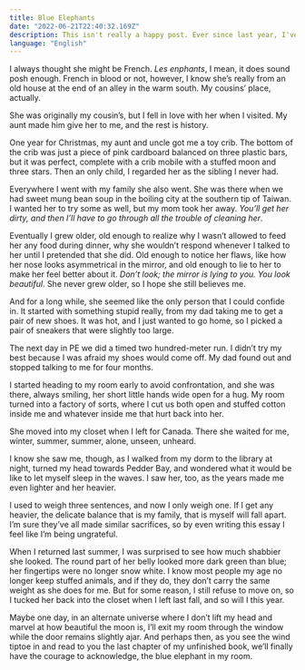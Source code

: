 ```yaml
---
title: Blue Elephants
date: "2022-06-21T22:40:32.169Z"
description: This isn't really a happy post. Ever since last year, I've written a lot about my relationship with my family in the forms of memos, diary entries, garbled words... It feels very fragile and delicate, with small fissures that only I seem to be able to see, but I'm mostly comfortable with how things are right now. So I hope that this is the final piece I will write about this topic, and I hope I can make peace with myself. 
language: "English"
---
```

I always thought she might be French. *Les enphants*, I mean, it does sound posh enough. French in blood or not, however, I know she’s really from an old house at the end of an alley in the warm south. My cousins’ place, actually.

She was originally my cousin’s, but I fell in love with her when I visited. My aunt made him give her to me, and the rest is history. 

One year for Christmas, my aunt and uncle got me a toy crib. The bottom of the crib was just a piece of pink cardboard balanced on three plastic bars, but it was perfect, complete with a crib mobile with a stuffed moon and three stars. Then an only child, I regarded her as the sibling I never had.

Everywhere I went with my family she also went. She was there when we had sweet mung bean soup in the boiling city at the southern tip of Taiwan. I wanted her to try some as well, but my mom took her away. *You’ll get her dirty, and then I’ll have to go through all the trouble of cleaning her*. 

Eventually I grew older, old enough to realize why I wasn’t allowed to feed her any food during dinner, why she wouldn’t respond whenever I talked to her until I pretended that she did. Old enough to notice her flaws, like how her nose looks asymmetrical in the mirror, and old enough to lie to her to make her feel better about it. *Don’t look; the mirror is lying to you. You look beautiful*. She never grew older, so I hope she still believes me. 

And for a long while, she seemed like the only person that I could confide in. It started with something stupid really, from my dad taking me to get a pair of new shoes. It was hot, and I just wanted to go home, so I picked a pair of sneakers that were slightly too large. 

The next day in PE we did a timed two hundred-meter run. I didn’t try my best because I was afraid my shoes would come off. My dad found out and stopped talking to me for four months. 

I started heading to my room early to avoid confrontation, and she was there, always smiling, her short little hands wide open for a hug. My room turned into a factory of sorts, where I cut us both open and stuffed cotton inside me and whatever inside me that hurt back into her.

She moved into my closet when I left for Canada. There she waited for me, winter, summer, summer, alone, unseen, unheard. 

I know she saw me, though, as I walked from my dorm to the library at night, turned my head towards Pedder Bay, and wondered what it would be like to let myself sleep in the waves. I saw her, too, as the years made me even lighter and her heavier. 

I used to weigh three sentences, and now I only weigh one. If I get any heavier, the delicate balance that is my family, that is myself will fall apart. I’m sure they’ve all made similar sacrifices, so by even writing this essay I feel like I’m being ungrateful. 

When I returned last summer, I was surprised to see how much shabbier she looked. The round part of her belly looked more dark green than blue; her fingertips were no longer snow white. I know most people my age no longer keep stuffed animals, and if they do, they don’t carry the same weight as she does for me. But for some reason, I still refuse to move on, so I tucked her back into the closet when I left last fall, and so will I this year. 

Maybe one day, in an alternate universe where I don’t lift my head and marvel at how beautiful the moon is, I’ll exit my room through the window while the door remains slightly ajar. And perhaps then, as you see the wind tiptoe in and read to you the last chapter of my unfinished book, we’ll finally have the courage to acknowledge, the blue elephant in my room.
